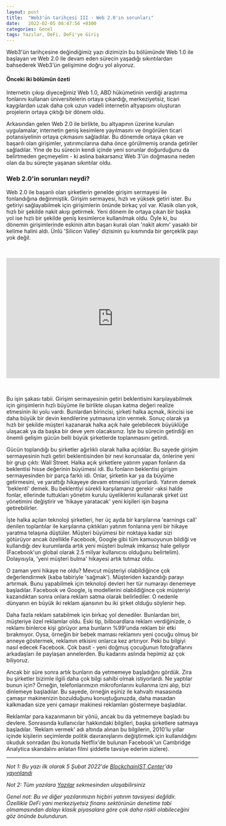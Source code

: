 ```yaml
---
layout: post
title:  "Web3'ün tarihçesi III - Web 2.0'ın sorunları"
date:   2022-02-05 08:47:56 +0300
categories: Genel
tags: Yazılar, DeFi, DeFi'ye Giriş
---
```


Web3'ün tarihçesine değindiğimiz yazı dizimizin bu bölümünde Web 1.0 ile başlayan ve Web 2.0 ile devam eden sürecin yaşadığı sıkıntılardan bahsederek Web3'ün gelişimine doğru yol alıyoruz. 

#### Önceki iki bölümün özeti
Internetin çıkışı diyeceğimiz Web 1.0, ABD hükümetinin verdiği araştırma fonlarını kullanan üniversitelerin ortaya çıkardığı, merkeziyetsiz, ticari kaygılardan uzak daha çok uzun vadeli internetin altyapısını oluşturan projelerin ortaya çıktığı bir dönem oldu. 

Arkasından gelen Web 2.0 ile birlikte, bu altyapının üzerine kurulan uygulamalar, internetin geniş kesimlere yayılmasını ve öngörülen ticari potansiyelinin ortaya çıkmasını sağladılar. Bu dönemde ortaya çıkan ve başarılı olan girişimler, yatırımcılarına daha önce görülmemiş oranda getiriler sağladılar. Yine de bu sürecin kendi içinde yeni sorunlar doğurduğunu da belirtmeden geçmeyelim - ki aslına bakarsanız Web 3'ün doğmasına neden olan da bu süreçte yaşanan sıkıntılar oldu. 

### Web 2.0'in sorunları neydi?
Web 2.0 ile başarılı olan şirketlerin genelde girişim sermayesi ile fonlandığına değinmiştik. Girişim sermayesi, hızlı ve yüksek getiri ister. Bu getiriyi sağlayabilmek için girişimlerin önünde birkaç yol var. Klasik olan yok, hızlı bir şekilde nakit akışı getirmek. Yeni dönem ile ortaya çıkan bir başka yol ise hızlı bir şekilde geniş kesimlerce kullanılmak oldu. Öyle ki, bu dönemin girişimlerinde eskinin altın başarı kuralı olan 'nakit akımı' yasaklı bir kelime halini aldı. Ünlü 'Silicon Valley' dizisinin şu kısmında bir gerçeklik payı yok değil. 

&nbsp;

<iframe width="560" height="315" src="https://www.youtube.com/embed/BzAdXyPYKQo" frameborder="0" allow="autoplay; encrypted-media" allowfullscreen></iframe>

&nbsp;


Bu işin şakası tabii. Girişim sermayesinin getiri beklentisini karşılayabilmek için girişimlerin hızlı büyüme ile birlikte oluşan katma değeri realize etmesinin iki yolu vardı. Bunlardan birincisi, şirketi halka açmak, ikincisi ise daha büyük bir devin kendilerine yutmasına izin vermek. Sonuç olarak ya hızlı bir şekilde müşteri kazanarak halka açık hale gelebilecek büyüklüğe ulaşacak ya da başka bir deve yem olacaksınız. İşte bu sürecin getirdiği en önemli gelişim gücün belli büyük şirketlerde toplanmasını getirdi. 

Gücün toplandığı bu şirketler ağırlıklı olarak halka açıldılar. Bu sayede girişim sermayesinin hızlı getiri beklentisinden bir nevi korunsalar da, önlerine yeni bir grup çıktı: Wall Street. Halka açık şirketlere yatırım yapan fonların da beklentisi hisse değerinin büyümesi idi. Bu fonların beklentisi girişim sermayesinden bir parça farklı idi. Onlar, şirketin kar ya da büyüme getirmesini, ve yarattığı hikayeye devam etmesini istiyorlardı. Yatırım demek 'beklenti' demek. Bu beklentiyi sürekli karşılamanız gerekir -aksi halde fonlar, ellerinde tuttukları yönetim kurulu üyeliklerini kullanarak şirket üst yönetimini değiştirir ve 'hikaye yaratacak' yeni kişileri işin başına getirebilirler.  

İşte halka açılan teknoloji şirketleri, her üç ayda bir karşılarına 'earnings call' denilen toplantılar ile karşılarına çıktıkları yatırım fonlarına yeni bir hikaye yaratma telaşına düştüler.  Müşteri büyümesi bir noktaya kadar sizi götürüyor ancak özellikle Facebook, Google gibi tüm kamuoyunun bildiği ve kullandığı dev kurumlarda artık yeni müşteri bulmak imkansız hale geliyor (Facebook'un global olarak 2.5 milyar kullanıcısı olduğunu belirtelim). Dolayısıyla, 'yeni müşteri bulma' hikayesi artık tutmaz oldu.

O zaman yeni hikaye ne oldu? Mevcut müşteriyi olabildiğince çok değerlendirmek (kaba tabiriyle 'sağmak'). Müşteriden kazandığı parayı artırmak. Bunu yapabilmek için teknoloji devleri her tür numarayı denemeye başladılar. Facebook ve Google, iş modellerini olabildiğince çok müşteriyi kazandıktan sonra onlara reklam satma olarak belirlediler. O nedenle dünyanın en büyük iki reklam ajansının bu iki şirket olduğu söylenir hep. 

Daha fazla reklam satabilmek için birkaç yol denediler. Bunlardan biri, müşteriye özel reklamlar oldu. Eski tip, bilboardlara reklam verdiğinizde, o reklamı binlerce kişi görüyor ama bunların %99'unda reklam bir etki bırakmıyor. Oysa, örneğin bir bebek maması reklamını yeni çocuğu olmuş bir anneye göstermek, reklamın etkisini onlarca kez artırıyor. Peki bu bilgiyi nasıl edecek Facebook. Çok basit - yeni doğmuş çocuğunun fotoğraflarını arkadaşları ile paylaşan annelerden. Bu kadarını aslında hepimiz az çok biliyoruz. 

Ancak bir süre sonra artık bunların da yetmemeye başladığını gördük. Zira bu şirketler bizimle ilgili daha çok bilgi sahibi olmak istiyorlardı. Ne yaptılar bunun için? Örneğin, telefonlarımızın mikrofonlarını kullanma izni alıp, bizi dinlemeye başladılar. Bu sayede, örneğin eşiniz ile kahvaltı masasında çamaşır makinenizin bozulduğunu konuştuğunuzda, daha masadan kalkmadan size yeni çamaşır makinesi reklamları göstermeye başladılar. 

Reklamlar para kazanmanın bir yönü, ancak bu da yetmemeye başladı bu devlere. Sonrasında kullanıcılar hakkındaki bilgileri, başka şirketlere satmaya başladılar. 'Reklam vermek' adı altında alınan bu bilgilerin, 2010'lu yıllar içinde kişilerin seçimlerde politik davranışlarını değiştirmek için kullanıldığını okuduk sonradan (bu konuda Netflix'de bulunan Facebook'un Cambridge Analytica skandalını anlatan filmi şiddetle tavsiye ederim sizlere). 

---

*Not 1: Bu yazı ilk olarak 5 Şubat 2022'de [BlockchainIST Center](https://medium.com/blockchainist-center)'da [yayınlandı]()*

*Not 2: Tüm yazılara [Yazılar](/articles/) sekmesinden ulaşabilirsiniz*

*Genel not: Bu ve diğer yazılarımızın hiçbiri yatırım tavsiyesi değildir. Özellikle DeFi yani merkeziyetsiz finans sektörünün denetime tabi olmamasından dolayı klasik piyasalara göre çok daha riskli olabileceğini göz önünde bulundurun.* 

